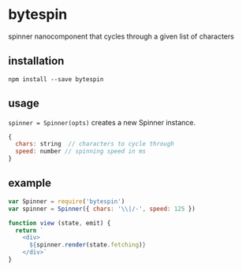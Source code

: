# bytespin
spinner nanocomponent that cycles through a given list of characters


## installation

`npm install --save bytespin`


## usage 

`spinner = Spinner(opts)`
creates a new Spinner instance. 

```js
{
  chars: string  // characters to cycle through
  speed: number // spinning speed in ms
}
```

## example

```js
var Spinner = require('bytespin')
var spinner = Spinner({ chars: '\\|/-', speed: 125 })

function view (state, emit) {
  return `
    <div>
      ${spinner.render(state.fetching)}
    </div>`
}
```
